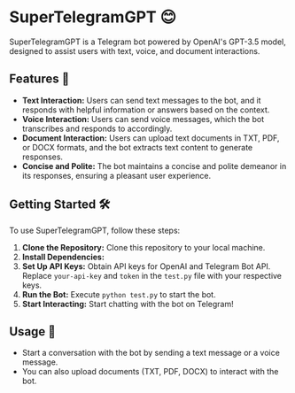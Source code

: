 # SuperTelegramGPT 😊

SuperTelegramGPT is a Telegram bot powered by OpenAI's GPT-3.5 model, designed to assist users with text, voice, and document interactions.

## Features 🚀

- **Text Interaction:** Users can send text messages to the bot, and it responds with helpful information or answers based on the context.
- **Voice Interaction:** Users can send voice messages, which the bot transcribes and responds to accordingly.
- **Document Interaction:** Users can upload text documents in TXT, PDF, or DOCX formats, and the bot extracts text content to generate responses.
- **Concise and Polite:** The bot maintains a concise and polite demeanor in its responses, ensuring a pleasant user experience.

## Getting Started 🛠️

To use SuperTelegramGPT, follow these steps:

1. **Clone the Repository:** Clone this repository to your local machine.
2. **Install Dependencies:** 
3. **Set Up API Keys:** Obtain API keys for OpenAI and Telegram Bot API. Replace `your-api-key` and `token` in the `test.py` file with your respective keys.
4. **Run the Bot:** Execute `python test.py` to start the bot.
5. **Start Interacting:** Start chatting with the bot on Telegram!

## Usage 🤖

- Start a conversation with the bot by sending a text message or a voice message.
- You can also upload documents (TXT, PDF, DOCX) to interact with the bot.

